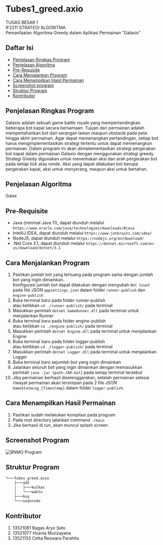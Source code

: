# Tubes1_greed.axio
TUGAS BESAR 1 <br>
IF2211 STRATEGI ALGORITMA <br>
Pemanfaatan Algoritma Greedy dalam Aplikasi Permainan “Galaxio” <br>

## Daftar Isi

- [Penjelasan Ringkas Program](#penjelasan-ringkas-program)
- [Penjelasan Algoritma](#penjelasan-algoritma)
- [Pre-Requisite](#pre-requisite)
- [Cara Menjalankan Program](#cara-menjalankan-program)
- [Cara Menampilkan Hasil Permainan](#cara-menampilkan-hasil-permainan)
- [Screenshot program](#screenshot-program)
- [Struktur Program](#struktur-program)
- [Kontributor](#kontributor)

## Penjelasan Ringkas Program

Galaxio adalah sebuah game battle royale yang mempertandingkan beberapa bot kapal secara bersamaan. Tujuan dari permainan adalah mempertahankan bot dari serangan lawan maupun obstacle pada peta hingga akhir permainan. Agar dapat memenangkan pertandingan, setiap bot harus mengimplementasikan strategi tertentu untuk dapat memenangkan permainan. Dalam program ini akan diimplementasikan strategi pergerakan bot kapal dalam permainan Galaxio dengan menggunakan strategi greedy. Strategi Greedy digunakan untuk menentukan aksi dan arah pergerakan bot pada setiap tick atau ronde. Aksi yang dapat dilakukan bot berupa pergerakan kapal, aksi untuk menyerang, maupun aksi untuk bertahan.

## Penjelasan Algoritma

Galax

## Pre-Requisite
* Java (minimal Java 11), dapat diunduh melalui `https://www.oracle.com/java/technologies/downloads/#java`
* IntelIiJ IDEA, dapat diunduh melalui `https://www.jetbrains.com/idea/`
* NodeJS, dapat diunduh melalui `https://nodejs.org/en/download/`
* .Net Core 3.1, dapat diunduh melalui `https://dotnet.microsoft.com/en-us/download/dotnet/3.1`

## Cara Menjalankan Program
1. Pastikan jumlah bot yang tertuang pada program sama dengan jumlah bot yang ingin dimainkan. <br>
Konfigurasi jumlah bot dapat dilakukan dengan mengubah `Bot Count` pada file JSON `appsettings.json` dalam folder `runner-publish` dan `engine-publish`
2. Buka terminal baru pada folder runner-publish <br>
atau ketikkan `cd ./runner-publish/` pada terminal
3. Masukkan perintah `dotnet GameRunner.dll` pada terminal untuk menjalankan Runner
4. Buka terminal baru pada folder engine-publish <br>
atau ketikkan `cd ./engine-publish/` pada terminal
5. Masukkan perintah `dotnet Engine.dll` pada terminal untuk menjalankan Engine
6. Buka terminal baru pada folder logger-publish <br>
atau ketikkan `cd ./logger-publish/` pada terminal
7. Masukkan perintah `dotnet Logger.dll` pada terminal untuk menjalankan Logger
8. Buka terminal baru sejumlah bot yang ingin dimainkan
9. Jalankan seluruh bot yang ingin dimainkan dengan memasukkan perintah `java -jar {path-JAR-bot}` pada setiap terminal tersebut
10. Jika permainan berhasil diselenggarakan, setelah permainan selesai riwayat permainan akan tersimpan pada 2 file JSON `GameStateLog_{Timestamp}` dalam folder `logger-publish`.

## Cara Menampilkan Hasil Permainan

1. Pastikan sudah melakukan kompilasi pada program
2. Pada root directory jalankan command `./main`
3. Jika berhasil di run, akan muncul splash screen

## Screenshot Program

![BNMO Program](./program.jpg)

## Struktur Program

```bash
└───Tubes_greed.axio
    ├───adt
    │   ├───kulkas
    │   └───waktu
    ├───buy
    └───undoredo
```

## Kontributor

1. 13521081 Bagas Aryo Seto
2. 13521077 Husnia Munzayana
3. 13521133 Cetta Reswara Parahita
